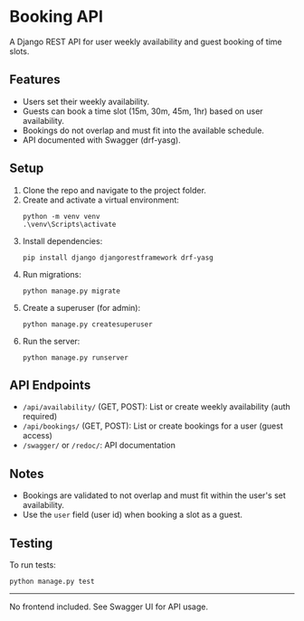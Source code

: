 # Booking API

A Django REST API for user weekly availability and guest booking of time slots.

## Features
- Users set their weekly availability.
- Guests can book a time slot (15m, 30m, 45m, 1hr) based on user availability.
- Bookings do not overlap and must fit into the available schedule.
- API documented with Swagger (drf-yasg).

## Setup
1. Clone the repo and navigate to the project folder.
2. Create and activate a virtual environment:
   ```
   python -m venv venv
   .\venv\Scripts\activate
   ```
3. Install dependencies:
   ```
   pip install django djangorestframework drf-yasg
   ```
4. Run migrations:
   ```
   python manage.py migrate
   ```
5. Create a superuser (for admin):
   ```
   python manage.py createsuperuser
   ```
6. Run the server:
   ```
   python manage.py runserver
   ```

## API Endpoints
- `/api/availability/` (GET, POST): List or create weekly availability (auth required)
- `/api/bookings/` (GET, POST): List or create bookings for a user (guest access)
- `/swagger/` or `/redoc/`: API documentation

## Notes
- Bookings are validated to not overlap and must fit within the user's set availability.
- Use the `user` field (user id) when booking a slot as a guest.

## Testing
To run tests:
```
python manage.py test
```

---
No frontend included. See Swagger UI for API usage.
